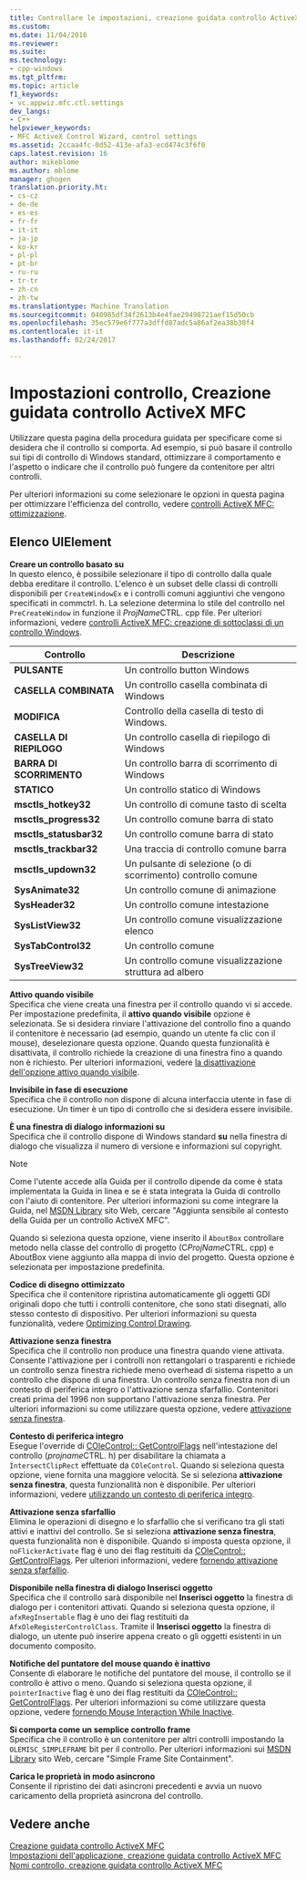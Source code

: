 ```yaml
---
title: Controllare le impostazioni, creazione guidata controllo ActiveX MFC | Documenti di Microsoft
ms.custom: 
ms.date: 11/04/2016
ms.reviewer: 
ms.suite: 
ms.technology:
- cpp-windows
ms.tgt_pltfrm: 
ms.topic: article
f1_keywords:
- vc.appwiz.mfc.ctl.settings
dev_langs:
- C++
helpviewer_keywords:
- MFC ActiveX Control Wizard, control settings
ms.assetid: 2ccaa4fc-0d52-413e-afa3-ecd474c3f6f0
caps.latest.revision: 16
author: mikeblome
ms.author: mblome
manager: ghogen
translation.priority.ht:
- cs-cz
- de-de
- es-es
- fr-fr
- it-it
- ja-jp
- ko-kr
- pl-pl
- pt-br
- ru-ru
- tr-tr
- zh-cn
- zh-tw
ms.translationtype: Machine Translation
ms.sourcegitcommit: 040985df34f2613b4e4fae29498721aef15d50cb
ms.openlocfilehash: 35ec579e6f777a3dffd87adc5a86af2ea38b30f4
ms.contentlocale: it-it
ms.lasthandoff: 02/24/2017

---
```

# <a name="control-settings-mfc-activex-control-wizard"></a>Impostazioni controllo, Creazione guidata controllo ActiveX MFC
Utilizzare questa pagina della procedura guidata per specificare come si desidera che il controllo si comporta. Ad esempio, si può basare il controllo sui tipi di controllo di Windows standard, ottimizzare il comportamento e l'aspetto o indicare che il controllo può fungere da contenitore per altri controlli.  
  
 Per ulteriori informazioni su come selezionare le opzioni in questa pagina per ottimizzare l'efficienza del controllo, vedere [controlli ActiveX MFC: ottimizzazione](../../mfc/mfc-activex-controls-optimization.md).  
  
## <a name="uielement-list"></a>Elenco UIElement  
 **Creare un controllo basato su**  
 In questo elenco, è possibile selezionare il tipo di controllo dalla quale debba ereditare il controllo. L'elenco è un subset delle classi di controlli disponibili per `CreateWindowEx` e i controlli comuni aggiuntivi che vengono specificati in commctrl. h. La selezione determina lo stile del controllo nel `PreCreateWindow` in funzione il *ProjName*CTRL. cpp file. Per ulteriori informazioni, vedere [controlli ActiveX MFC: creazione di sottoclassi di un controllo Windows](../../mfc/mfc-activex-controls-subclassing-a-windows-control.md).  
  
|Controllo|Descrizione|  
|-------------|-----------------|  
|**PULSANTE**|Un controllo button Windows|  
|**CASELLA COMBINATA**|Un controllo casella combinata di Windows|  
|**MODIFICA**|Controllo della casella di testo di Windows.|  
|**CASELLA DI RIEPILOGO**|Un controllo casella di riepilogo di Windows|  
|**BARRA DI SCORRIMENTO**|Un controllo barra di scorrimento di Windows|  
|**STATICO**|Un controllo statico di Windows|  
|**msctls_hotkey32**|Un controllo di comune tasto di scelta|  
|**msctls_progress32**|Un controllo comune barra di stato|  
|**msctls_statusbar32**|Un controllo comune barra di stato|  
|**msctls_trackbar32**|Una traccia di controllo comune barra|  
|**msctls_updown32**|Un pulsante di selezione (o di scorrimento) controllo comune|  
|**SysAnimate32**|Un controllo comune di animazione|  
|**SysHeader32**|Un controllo comune intestazione|  
|**SysListView32**|Un controllo comune visualizzazione elenco|  
|**SysTabControl32**|Un controllo comune|  
|**SysTreeView32**|Un controllo comune visualizzazione struttura ad albero|  
  
 **Attivo quando visibile**  
 Specifica che viene creata una finestra per il controllo quando vi si accede. Per impostazione predefinita, il **attivo quando visibile** opzione è selezionata. Se si desidera rinviare l'attivazione del controllo fino a quando il contenitore è necessario (ad esempio, quando un utente fa clic con il mouse), deselezionare questa opzione. Quando questa funzionalità è disattivata, il controllo richiede la creazione di una finestra fino a quando non è richiesto. Per ulteriori informazioni, vedere [la disattivazione dell'opzione attivo quando visibile](../../mfc/turning-off-the-activate-when-visible-option.md).  
  
 **Invisibile in fase di esecuzione**  
 Specifica che il controllo non dispone di alcuna interfaccia utente in fase di esecuzione. Un timer è un tipo di controllo che si desidera essere invisibile.  
  
 **È una finestra di dialogo informazioni su**  
 Specifica che il controllo dispone di Windows standard **su** nella finestra di dialogo che visualizza il numero di versione e informazioni sul copyright.  
  
> [!NOTE]
>  Come l'utente accede alla Guida per il controllo dipende da come è stata implementata la Guida in linea e se è stata integrata la Guida di controllo con l'aiuto di contenitore. Per ulteriori informazioni su come integrare la Guida, nel [MSDN Library](http://go.microsoft.com/fwlink/linkid=150542) sito Web, cercare "Aggiunta sensibile al contesto della Guida per un controllo ActiveX MFC".  
  
 Quando si seleziona questa opzione, viene inserito il `AboutBox` controllare metodo nella classe del controllo di progetto (C*ProjName*CTRL. cpp) e AboutBox viene aggiunto alla mappa di invio del progetto. Questa opzione è selezionata per impostazione predefinita.  
  
 **Codice di disegno ottimizzato**  
 Specifica che il contenitore ripristina automaticamente gli oggetti GDI originali dopo che tutti i controlli contenitore, che sono stati disegnati, allo stesso contesto di dispositivo. Per ulteriori informazioni su questa funzionalità, vedere [Optimizing Control Drawing](../../mfc/optimizing-control-drawing.md).  
  
 **Attivazione senza finestra**  
 Specifica che il controllo non produce una finestra quando viene attivata. Consente l'attivazione per i controlli non rettangolari o trasparenti e richiede un controllo senza finestra richiede meno overhead di sistema rispetto a un controllo che dispone di una finestra. Un controllo senza finestra non di un contesto di periferica integro o l'attivazione senza sfarfallio. Contenitori creati prima del 1996 non supportano l'attivazione senza finestra. Per ulteriori informazioni su come utilizzare questa opzione, vedere [attivazione senza finestra](../../mfc/providing-windowless-activation.md).  
  
 **Contesto di periferica integro**  
 Esegue l'override di [COleControl:: GetControlFlags](../../mfc/reference/colecontrol-class.md#getcontrolflags) nell'intestazione del controllo (*projname*CTRL. h) per disabilitare la chiamata a `IntersectClipRect` effettuate da `COleControl`. Quando si seleziona questa opzione, viene fornita una maggiore velocità. Se si seleziona **attivazione senza finestra**, questa funzionalità non è disponibile. Per ulteriori informazioni, vedere [utilizzando un contesto di periferica integro](../../mfc/using-an-unclipped-device-context.md).  
  
 **Attivazione senza sfarfallio**  
 Elimina le operazioni di disegno e lo sfarfallio che si verificano tra gli stati attivi e inattivi del controllo. Se si seleziona **attivazione senza finestra**, questa funzionalità non è disponibile. Quando si imposta questa opzione, il `noFlickerActivate` flag è uno dei flag restituiti da [COleControl:: GetControlFlags](../../mfc/reference/colecontrol-class.md#getcontrolflags). Per ulteriori informazioni, vedere [fornendo attivazione senza sfarfallio](../../mfc/providing-flicker-free-activation.md).  
  
 **Disponibile nella finestra di dialogo Inserisci oggetto**  
 Specifica che il controllo sarà disponibile nel **Inserisci oggetto** la finestra di dialogo per i contenitori attivati. Quando si seleziona questa opzione, il `afxRegInsertable` flag è uno dei flag restituiti da `AfxOleRegisterControlClass`. Tramite il **Inserisci oggetto** la finestra di dialogo, un utente può inserire appena creato o gli oggetti esistenti in un documento composito.  
  
 **Notifiche del puntatore del mouse quando è inattivo**  
 Consente di elaborare le notifiche del puntatore del mouse, il controllo se il controllo è attivo o meno. Quando si seleziona questa opzione, il `pointerInactive` flag è uno dei flag restituiti da [COleControl:: GetControlFlags](../../mfc/reference/colecontrol-class.md#getcontrolflags). Per ulteriori informazioni su come utilizzare questa opzione, vedere [fornendo Mouse Interaction While Inactive](../../mfc/providing-mouse-interaction-while-inactive.md).  
  
 **Si comporta come un semplice controllo frame**  
 Specifica che il controllo è un contenitore per altri controlli impostando la `OLEMISC_SIMPLEFRAME` bit per il controllo. Per ulteriori informazioni sui [MSDN Library](http://go.microsoft.com/fwlink/linkid=150542) sito Web, cercare "Simple Frame Site Containment".  
  
 **Carica le proprietà in modo asincrono**  
 Consente il ripristino dei dati asincroni precedenti e avvia un nuovo caricamento della proprietà asincrona del controllo.  
  
## <a name="see-also"></a>Vedere anche  
 [Creazione guidata controllo ActiveX MFC](../../mfc/reference/mfc-activex-control-wizard.md)   
 [Impostazioni dell'applicazione, creazione guidata controllo ActiveX MFC](../../mfc/reference/application-settings-mfc-activex-control-wizard.md)   
 [Nomi controllo, creazione guidata controllo ActiveX MFC](../../mfc/reference/control-names-mfc-activex-control-wizard.md)


